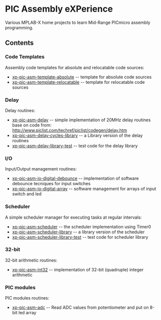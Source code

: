 # PIC Assembly eXPerience
Various MPLAB-X home projects to learn Mid-Range PICmicro assembly programming.


## Contents

### Code Templates
Assembly code templates for absolute and relocatable code sources:

* [xp-pic-asm-template-absolute](xp-pic-asm-template/xp-pic-asm-template-absolute.X/)
-- template for absolute code sources
* [xp-pic-asm-template-relocatable](xp-pic-asm-template/xp-pic-asm-template-relocatable.X/)
-- template for relocatable code sources

### Delay
Delay routines:

* [xp-pic-asm-delay](xp-pic-asm-delay/xp-pic-asm-delay.X/)
-- simple implementation of 20MHz delay routines base on code from: http://www.piclist.com/techref/piclist/codegen/delay.htm
* [xp-pic-asm-delay-cycles-library](xp-pic-asm-delay/xp-pic-asm-delay-cycles-library.X/)
-- a Library version of the delay routines
* [xp-pic-asm-delay-library-test](xp-pic-asm-delay/xp-pic-asm-delay-library-test.X/)
-- test code for the delay library

### I/O
Input/Output management routines:

* [xp-pic-asm-io-digital-debounce](xp-pic-asm-io/xp-pic-asm-io-digital-debounce.X/)
-- implementation of software debounce tecniques for input switches
* [xp-pic-asm-io-digital-array](xp-pic-asm-io/xp-pic-asm-io-digital-array.X/)
-- software management for arrays of input switch and led

### Scheduler
A simple scheduler manager for executing tasks at regular intervals:

* [xp-pic-asm-scheduler](xp-pic-asm-scheduler/xp-pic-asm-scheduler.X/)
-- the scheduler implementation using Timer0
* [xp-pic-asm-scheduler-library](xp-pic-asm-scheduler/xp-pic-asm-scheduler-library.X/)
-- a library version of the scheduler
* [xp-pic-asm-scheduler-library-test](xp-pic-asm-scheduler/xp-pic-asm-scheduler-library-test.X/)
-- test code for scheduler library

### 32-bit
32-bit arithmetic routines:

* [xp-pic-asm-int32](xp-pic-asm-int32/xp-pic-asm-int32.X/)
-- implementation of 32-bit (quadruple) integer arithmetic

### PIC modules
PIC modules routines:

* [xp-pic-asm-adc](xp-pic-asm-adc/xp-pic-asm-adc.X/)
-- Read ADC values from potentiometer and put on 8-bit led array
